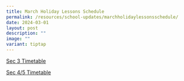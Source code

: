 ```yaml
---
title: March Holiday Lessons Schedule
permalink: /resources/school-updates/marchholidaylessonsschedule/
date: 2024-03-01
layout: post
description: ""
image: ""
variant: tiptap
---
```

<p><a href="https://drive.google.com/file/d/1f3e1nDcDb-bcdl8EkoMKuyA9ezm6HGOR/view?usp=sharing" rel="noopener noreferrer nofollow" target="_blank">Sec 3 Timetable</a>
</p>
<p><a href="https://drive.google.com/file/d/1EcEmaXpv8In3J2S3H7Zbyl0yS5mxkqaM/view?usp=sharing" rel="noopener noreferrer nofollow" target="_blank">Sec 4/5 Timetable</a>
</p>